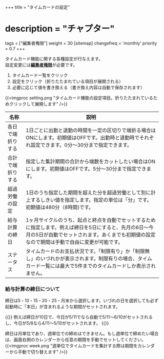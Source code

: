+++
title = "タイムカードの設定"
# description = "チャプター"
tags = ["編集者権限"]
weight = 30
[sitemap]
  changefreq = 'monthly'
  priority = 0.7
+++

タイムカード機能に関する各種設定が行なえます。  
設定変更には[**編集者権限**](/org/staff/rank/)が必要です。

1. タイムカード一覧をクリック
1. 設定をクリック（折りたたまれている項目が展開される）
1. 必要に応じて値を書き換える（書き換え内容は自動で保存されます）

{{<imgproc setting.png   "タイムカード機能の設定項目。折りたたまれているためクリックして展開します" />}}

|名称|説明|
|---|---|
|各日で端折りする|1日ごとに出勤と退勤の時間を一定の区切りで端折る場合はONにします。初期値はOFFです。出勤時と退勤時でそれぞれ設定できます。0分〜30分まで指定できます。|
|合計で端折りする|指定した集計期間の合計から端数をカットしたい場合はONにします。初期値はOFFです。5分〜30分まで指定できます。|
|超過労働の設定|1日のうち指定した期間を超えた分を超過労働として別に計上するしきい値を指定します。指定の単位は「分」です。初期値は480分（8時間)です。|
|給与計算の締日|1ヶ月サイクルのうち、起点と終点を自動でセットするために指定します。例えば締日を5日にすると、先月の6日〜今月の5日が自動でセットされます。あくまでも初期値の設定なので期間は手動で自由に変更が可能です。|
|ステータス|タイムカードのお支払状況です。「制限有り」か「制限無し」のいづれかが表示されます。制限有りの場合、タイムカード一覧には最大で5件までのタイムカードしか表示されません。|

### 給与計算の締日について

締日は5・10・15・20・25・月末から選択します。いづれの日を選択しても必ず起動時に「本日」が含まれるような期間がセットされます。  

{{<alice pos="left" icon="default">}}
例えば締日が10日で、今日が5/11でなら自動で5/11〜6/10がセットされるし、今日が5/8なら4/11〜5/10がセットされます。
{{</alice>}}

締日は月単位であり、週単位での締めはできません。もし週単位で締めたい場合は、画面右側のカレンダーから任意の期間を手動でセットしてください。
{{<imgproc week.png   "週単位でタイムカードを集計する際は期間をカレンダーから手動で切り替えます" />}}
